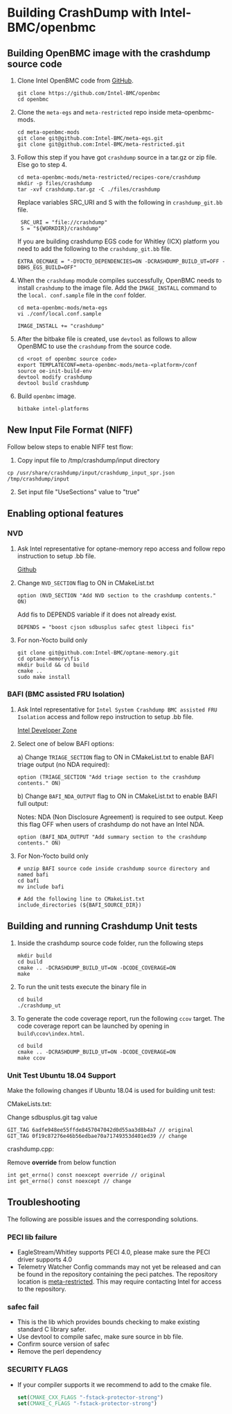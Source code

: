 # Building CrashDump with Intel-BMC/openbmc

## Building OpenBMC image with the crashdump source code

1. Clone Intel OpenBMC code from [GitHub](https://github.com/Intel-BMC/openbmc).
    ```shell
    git clone https://github.com/Intel-BMC/openbmc
    cd openbmc
    ```

2. Clone the `meta-egs` and `meta-restricted` repo inside meta-openbmc-mods.
    ```shell
    cd meta-openbmc-mods
    git clone git@github.com:Intel-BMC/meta-egs.git
    git clone git@github.com:Intel-BMC/meta-restricted.git
    ```

3. Follow this step if you have got `crashdump` source in a tar.gz or zip file.
Else go to step 4.
    ```shell
    cd meta-openbmc-mods/meta-restricted/recipes-core/crashdump
    mkdir -p files/crashdump
    tar -xvf crashdump.tar.gz -C ./files/crashdump
    ```

   Replace variables SRC_URI and S with the following in `crashdump_git.bb` file. 

   ```bitbake
    SRC_URI = "file://crashdump"
    S = "${WORKDIR}/crashdump"
    ```

   If you are building crashdump EGS code for Whitley (ICX) platform you need to
   add the following to the `crashdump_git.bb` file.

    ```bitbake
    EXTRA_OECMAKE = "-DYOCTO_DEPENDENCIES=ON -DCRASHDUMP_BUILD_UT=OFF -DBHS_EGS_BUILD=OFF"
    ```

4. When the `crashdump` module compiles successfully, OpenBMC needs to install
`crashdump` to the image file. Add the `IMAGE_INSTALL` command to the `local.
conf.sample` file in the `conf` folder.

    ```shell
    cd meta-openbmc-mods/meta-egs
    vi ./conf/local.conf.sample
    ```

    ```vi
    IMAGE_INSTALL += "crashdump"
    ```

5. After the bitbake file is created, use `devtool` as follows to allow OpenBMC
to use the `crashdump` from the source code.
    ```shell
    cd <root of openbmc source code>
    export TEMPLATECONF=meta-openbmc-mods/meta-<platform>/conf
    source oe-init-build-env
    devtool modify crashdump
    devtool build crashdump
    ```

6. Build `openbmc` image.

    ```shell
    bitbake intel-platforms
    ```

## New Input File Format (NIFF)

Follow below steps to enable NIFF test flow:

1. Copy input file to /tmp/crashdump/input directory

```example
cp /usr/share/crashdump/input/crashdump_input_spr.json /tmp/crashdump/input
```

2. Set input file "UseSections" value to "true"

## Enabling optional features

### NVD

1. Ask Intel representative for optane-memory repo access and follow repo
   instruction to setup .bb file.

   [Github](https://github.com/Intel-BMC/optane-memory)

2. Change `NVD_SECTION` flag to ON in CMakeList.txt

   ```
   option (NVD_SECTION "Add NVD section to the crashdump contents." ON)
   ```

   Add fis to DEPENDS variable if it does not already exist.
   ```
   DEPENDS = "boost cjson sdbusplus safec gtest libpeci fis"
   ```

3. For non-Yocto build only

   ```shell
   git clone git@github.com:Intel-BMC/optane-memory.git
   cd optane-memory\fis
   mkdir build && cd build
   cmake ..
   sudo make install
   ```

### BAFI (BMC assisted FRU Isolation)

1. Ask Intel representative for `Intel System Crashdump BMC assisted FRU Isolation`
   access and follow repo instruction to setup .bb file.

   [Intel Developer Zone](https://www.intel.com/content/www/us/en/secure/design/confidential/software-kits/kit-details.html?kitId=742290&s=Newest)

2. Select one of below BAFI options:

   a) Change `TRIAGE_SECTION` flag to ON in CMakeList.txt to enable BAFI triage output (no NDA required):

   ```
   option (TRIAGE_SECTION "Add triage section to the crashdump contents." ON)
   ```

   b) Change `BAFI_NDA_OUTPUT` flag to ON in CMakeList.txt to enable BAFI full output:

   Notes: NDA (Non Disclosure Agreement) is required to see output. Keep this flag OFF when users of crashdump do not have an Intel NDA.

   ```
   option (BAFI_NDA_OUTPUT "Add summary section to the crashdump contents." ON)
   ```

3. For Non-Yocto build only

   ```shell
   # unzip BAFI source code inside crashdump source directory and named bafi
   cd bafi
   mv include bafi

   # Add the following line to CMakeList.txt
   include_directories (${BAFI_SOURCE_DIR})
   ```

## Building and running Crashdump Unit tests

1. Inside the crashdump source code folder, run the following steps

    ```shell
    mkdir build
    cd build
    cmake .. -DCRASHDUMP_BUILD_UT=ON -DCODE_COVERAGE=ON
    make
    ```

2. To run the unit tests execute the binary file in
    ```shell
    cd build
    ./crashdump_ut
    ```

3. To generate the code coverage report, run the following `ccov` target. The
code coverage report can be launched by opening in `build\ccov\index.html`.
    ```
    cd build
    cmake .. -DCRASHDUMP_BUILD_UT=ON -DCODE_COVERAGE=ON
    make ccov
    ```

### Unit Test Ubuntu 18.04 Support

Make the following changes if Ubuntu 18.04 is used for building unit test:

CMakeLists.txt:

Change sdbusplus.git tag value
   ```
   GIT_TAG 6adfe948ee55ffde8457047042d0d55aa3d8b4a7 // original
   GIT_TAG 0f19c87276e46b56edbae70a71749353d401ed39 // change
   ```

crashdump.cpp:

Remove **override** from below function
   ```
   int get_errno() const noexcept override // original
   int get_errno() const noexcept // change
   ```

## Troubleshooting
The following are possible issues and the corresponding solutions.

### PECI lib failure
- EagleStream/Whitley supports PECI 4.0, please make sure the PECI driver
supports 4.0
- Telemetry Watcher Config commands may not yet be released and can be found in
the repository containing the peci patches. The repository location is
[meta-restricted](https://github.com/Intel-BMC/meta-restricted/tree/master/recipes-core/libpeci/libpeci).
This may require contacting Intel for access to the repository.

### safec fail
- This is the lib which provides bounds checking to make existing standard C
library safer.
- Use devtool to compile safec, make sure source in bb file.
- Confirm source version of safec
- Remove the perl dependency

### SECURITY FLAGS
- If your compiler supports it we recommend to add to the cmake file.
    ```cmake
    set(CMAKE_CXX_FLAGS "-fstack-protector-strong")
    set(CMAKE_C_FLAGS "-fstack-protector-strong")
    ```